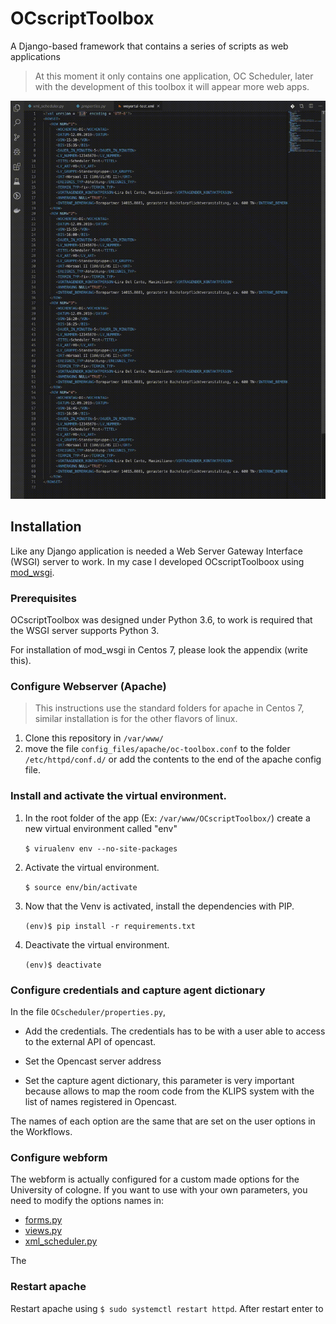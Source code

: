 # OCscriptToolbox
A Django-based framework that contains a series of scripts as web applications

>At this moment it only contains one application, OC Scheduler, later with the development of this toolbox it will appear more web apps.

![sample demo](docs/resources/OCScheduler_example_long.gif)

## Installation

Like any Django application is needed a Web Server Gateway Interface (WSGI) server to work. In my case I developed OCscriptToolboox using [mod_wsgi](http://www.modwsgi.org/).

### Prerequisites

OCscriptToolbox was designed under Python 3.6, to work is required that the WSGI server supports Python 3.

For installation of mod_wsgi in Centos 7, please look the appendix (write this).

### Configure Webserver (Apache)

> This instructions use the standard folders for apache in Centos 7, similar installation is for the other flavors of linux.

1. Clone this repository in `/var/www/`
1. move the file `config_files/apache/oc-toolbox.conf` to the folder `/etc/httpd/conf.d/` or add the contents to the end of the apache config file.

### Install and activate the virtual environment.

1. In the root folder of the app (Ex: `/var/www/OCscriptToolbox/`) create a new virtual environment called "env"
    
    `$ virualenv env --no-site-packages`

1. Activate the virtual environment.
    
    `$ source env/bin/activate`

1. Now that the Venv is activated, install the dependencies with PIP.

    `(env)$ pip install -r requirements.txt`

1. Deactivate the virtual environment.

    `(env)$ deactivate`

### Configure credentials and capture agent dictionary

In the file `OCscheduler/properties.py`, 
* Add the credentials. The credentials has to be with a user able to access to the external API of opencast.

* Set the Opencast server address

* Set the capture agent dictionary, this parameter is very important because allows to map the room code from the KLIPS system with the list of names registered in Opencast.

The names of each option are the same that are set on the user options in the Workflows.

### Configure webform

The webform is actually configured for a custom made options for the University of cologne. If you want to use with your own parameters, you need to modify the options names in:

* [forms.py](OCscheduler/scheduleForm/forms.py)
* [views.py](OCscheduler/scheduleForm/views.py)
* [xml_scheduler.py](OCscheduler/scheduleForm/xml_scheduler.py)

The 

### Restart apache

Restart apache using `$ sudo systemctl restart httpd`. After restart enter to 







